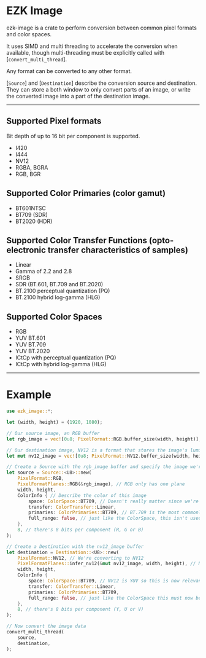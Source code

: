
# EZK Image

ezk-image is a crate to perform conversion between common pixel formats and color spaces.

It uses SIMD and multi threading to accelerate the conversion when available, though multi-threading must
be explicitly called with [`convert_multi_thread`].

Any format can be converted to any other format.

[`Source`] and [`Destination`] describe the conversion source and destination. They can store a both window to only
convert parts of an image, or write the converted image into a part of the destination image.

---

## Supported Pixel formats

Bit depth of up to 16 bit per component is supported.

- I420
- I444
- NV12
- RGBA, BGRA
- RGB, BGR

## Supported Color Primaries (color gamut)

- BT601NTSC
- BT709 (SDR)
- BT2020 (HDR)

## Supported Color Transfer Functions (opto-electronic transfer characteristics of samples)

- Linear
- Gamma of 2.2 and 2.8
- SRGB
- SDR (BT.601, BT.709 and BT.2020)
- BT.2100 perceptual quantization (PQ)
- BT.2100 hybrid log-gamma (HLG)

## Supported Color Spaces

- RGB
- YUV BT.601
- YUV BT.709
- YUV BT.2020
- ICtCp with perceptual quantization (PQ)
- ICtCp with hybrid log-gamma (HLG)

---

# Example

```rust
use ezk_image::*;

let (width, height) = (1920, 1080);

// Our source image, an RGB buffer
let rgb_image = vec![0u8; PixelFormat::RGB.buffer_size(width, height)];

// Our destination image, NV12 is a format that stores the image's luminosity and colors in the YUV space
let mut nv12_image = vec![0u8; PixelFormat::NV12.buffer_size(width, height)];

// Create a Source with the rgb_image buffer and specify the image we're converting from
let source = Source::<U8>::new(
    PixelFormat::RGB,
    PixelFormatPlanes::RGB(&rgb_image), // RGB only has one plane
    width, height,
    ColorInfo { // Describe the color of this image
        space: ColorSpace::BT709, // Doesn't really matter since we're not going to use the color.space in RGB images
        transfer: ColorTransfer::Linear,
        primaries: ColorPrimaries::BT709, // BT.709 is the most commonly used color gamut for SDR content
        full_range: false, // just like the ColorSpace, this isn't used in RGB images
    },
    8, // there's 8 bits per component (R, G or B)
);

// Create a Destination with the nv12_image buffer
let destination = Destination::<U8>::new(
    PixelFormat::NV12, // We're converting to NV12
    PixelFormatPlanes::infer_nv12(&mut nv12_image, width, height), // NV12 has 2 planes, `PixelFormatPlanes` has convenience functions to calculate them from a single buffer
    width, height,
    ColorInfo {
        space: ColorSpace::BT709, // NV12 is YUV so this is now relevant
        transfer: ColorTransfer::Linear,
        primaries: ColorPrimaries::BT709,
        full_range: false, // just like the ColorSpace this must now be considered, because the target is YUV
    },
    8, // there's 8 bits per component (Y, U or V)
);

// Now convert the image data
convert_multi_thread(
    source,
    destination,
);
```
